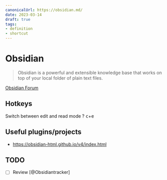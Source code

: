 ```yaml
---
canonicalUrl: https://obsidian.md/
date: 2023-03-14
draft: true
tags:
- definition
- shortcut
---
```


# Obsidian

> Obsidian is a powerful and extensible knowledge base that works on top of your
> local folder of plain text files.

[Obsidian Forum](https://forum.obsidian.md/)

## Hotkeys

Switch between edit and read mode
?
<kbd>c</kbd>+<kbd>e</kbd>
<!--SR:!2023-06-25,43,270-->

## Useful plugins/projects

- https://obsidian-html.github.io/v4/index.html

## TODO

- [ ] Review [@Obsidiantracker]

